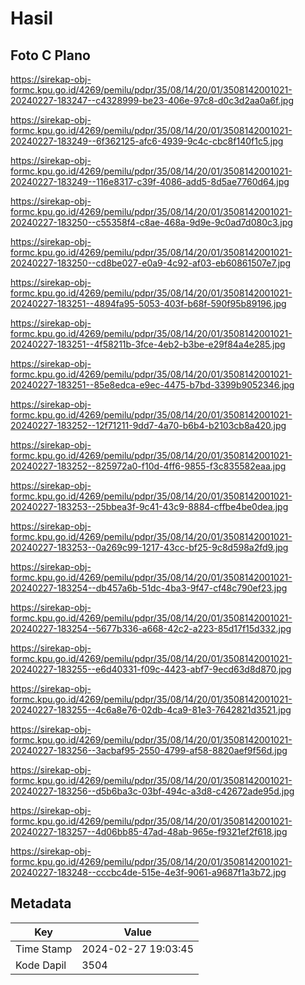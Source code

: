 # Hasil

## Foto C Plano

https://sirekap-obj-formc.kpu.go.id/4269/pemilu/pdpr/35/08/14/20/01/3508142001021-20240227-183247--c4328999-be23-406e-97c8-d0c3d2aa0a6f.jpg

https://sirekap-obj-formc.kpu.go.id/4269/pemilu/pdpr/35/08/14/20/01/3508142001021-20240227-183249--6f362125-afc6-4939-9c4c-cbc8f140f1c5.jpg

https://sirekap-obj-formc.kpu.go.id/4269/pemilu/pdpr/35/08/14/20/01/3508142001021-20240227-183249--116e8317-c39f-4086-add5-8d5ae7760d64.jpg

https://sirekap-obj-formc.kpu.go.id/4269/pemilu/pdpr/35/08/14/20/01/3508142001021-20240227-183250--c55358f4-c8ae-468a-9d9e-9c0ad7d080c3.jpg

https://sirekap-obj-formc.kpu.go.id/4269/pemilu/pdpr/35/08/14/20/01/3508142001021-20240227-183250--cd8be027-e0a9-4c92-af03-eb60861507e7.jpg

https://sirekap-obj-formc.kpu.go.id/4269/pemilu/pdpr/35/08/14/20/01/3508142001021-20240227-183251--4894fa95-5053-403f-b68f-590f95b89196.jpg

https://sirekap-obj-formc.kpu.go.id/4269/pemilu/pdpr/35/08/14/20/01/3508142001021-20240227-183251--4f58211b-3fce-4eb2-b3be-e29f84a4e285.jpg

https://sirekap-obj-formc.kpu.go.id/4269/pemilu/pdpr/35/08/14/20/01/3508142001021-20240227-183251--85e8edca-e9ec-4475-b7bd-3399b9052346.jpg

https://sirekap-obj-formc.kpu.go.id/4269/pemilu/pdpr/35/08/14/20/01/3508142001021-20240227-183252--12f71211-9dd7-4a70-b6b4-b2103cb8a420.jpg

https://sirekap-obj-formc.kpu.go.id/4269/pemilu/pdpr/35/08/14/20/01/3508142001021-20240227-183252--825972a0-f10d-4ff6-9855-f3c835582eaa.jpg

https://sirekap-obj-formc.kpu.go.id/4269/pemilu/pdpr/35/08/14/20/01/3508142001021-20240227-183253--25bbea3f-9c41-43c9-8884-cffbe4be0dea.jpg

https://sirekap-obj-formc.kpu.go.id/4269/pemilu/pdpr/35/08/14/20/01/3508142001021-20240227-183253--0a269c99-1217-43cc-bf25-9c8d598a2fd9.jpg

https://sirekap-obj-formc.kpu.go.id/4269/pemilu/pdpr/35/08/14/20/01/3508142001021-20240227-183254--db457a6b-51dc-4ba3-9f47-cf48c790ef23.jpg

https://sirekap-obj-formc.kpu.go.id/4269/pemilu/pdpr/35/08/14/20/01/3508142001021-20240227-183254--5677b336-a668-42c2-a223-85d17f15d332.jpg

https://sirekap-obj-formc.kpu.go.id/4269/pemilu/pdpr/35/08/14/20/01/3508142001021-20240227-183255--e6d40331-f09c-4423-abf7-9ecd63d8d870.jpg

https://sirekap-obj-formc.kpu.go.id/4269/pemilu/pdpr/35/08/14/20/01/3508142001021-20240227-183255--4c6a8e76-02db-4ca9-81e3-7642821d3521.jpg

https://sirekap-obj-formc.kpu.go.id/4269/pemilu/pdpr/35/08/14/20/01/3508142001021-20240227-183256--3acbaf95-2550-4799-af58-8820aef9f56d.jpg

https://sirekap-obj-formc.kpu.go.id/4269/pemilu/pdpr/35/08/14/20/01/3508142001021-20240227-183256--d5b6ba3c-03bf-494c-a3d8-c42672ade95d.jpg

https://sirekap-obj-formc.kpu.go.id/4269/pemilu/pdpr/35/08/14/20/01/3508142001021-20240227-183257--4d06bb85-47ad-48ab-965e-f9321ef2f618.jpg

https://sirekap-obj-formc.kpu.go.id/4269/pemilu/pdpr/35/08/14/20/01/3508142001021-20240227-183248--cccbc4de-515e-4e3f-9061-a9687f1a3b72.jpg


## Metadata

| Key        | Value               |
| ---------- | ------------------- |
| Time Stamp | 2024-02-27 19:03:45 |
| Kode Dapil | 3504                |



